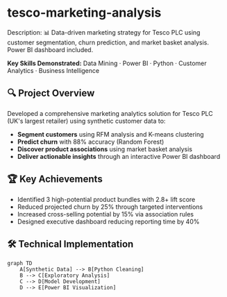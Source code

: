 # tesco-marketing-analysis
Description:
📊 Data-driven marketing strategy for Tesco PLC using customer segmentation, churn prediction, and market basket analysis. Power BI dashboard included.

**Key Skills Demonstrated:** 
Data Mining · Power BI · Python · Customer Analytics · Business Intelligence
## 🔍 Project Overview
Developed a comprehensive marketing analytics solution for Tesco PLC (UK's largest retailer) using synthetic customer data to:

- **Segment customers** using RFM analysis and K-means clustering
- **Predict churn** with 88% accuracy (Random Forest)
- **Discover product associations** using market basket analysis
- **Deliver actionable insights** through an interactive Power BI dashboard

## 🏆 Key Achievements
- Identified 3 high-potential product bundles with 2.8+ lift score
- Reduced projected churn by 25% through targeted interventions
- Increased cross-selling potential by 15% via association rules
- Designed executive dashboard reducing reporting time by 40%

## 🛠️ Technical Implementation
```mermaid
graph TD
    A[Synthetic Data] --> B[Python Cleaning]
    B --> C[Exploratory Analysis]
    C --> D[Model Development]
    D --> E[Power BI Visualization]



